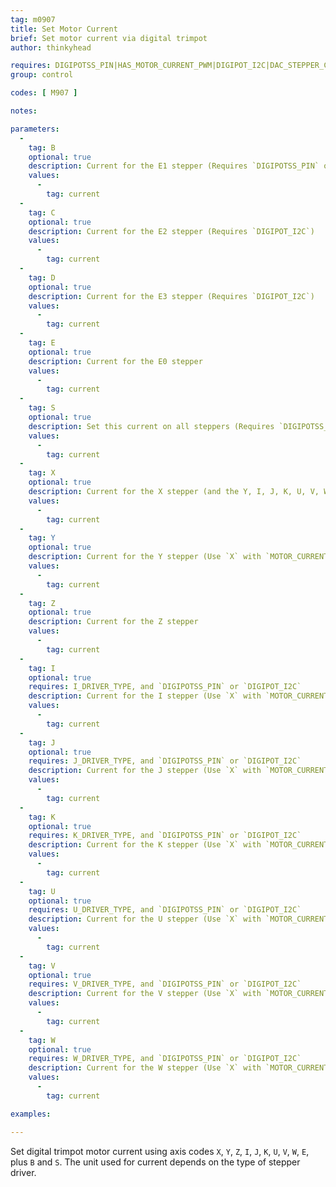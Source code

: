 ```yaml
---
tag: m0907
title: Set Motor Current
brief: Set motor current via digital trimpot
author: thinkyhead

requires: DIGIPOTSS_PIN|HAS_MOTOR_CURRENT_PWM|DIGIPOT_I2C|DAC_STEPPER_CURRENT
group: control

codes: [ M907 ]

notes:

parameters:
  -
    tag: B
    optional: true
    description: Current for the E1 stepper (Requires `DIGIPOTSS_PIN` or `DIGIPOT_I2C`)
    values:
      -
        tag: current
  -
    tag: C
    optional: true
    description: Current for the E2 stepper (Requires `DIGIPOT_I2C`)
    values:
      -
        tag: current
  -
    tag: D
    optional: true
    description: Current for the E3 stepper (Requires `DIGIPOT_I2C`)
    values:
      -
        tag: current
  -
    tag: E
    optional: true
    description: Current for the E0 stepper
    values:
      -
        tag: current
  -
    tag: S
    optional: true
    description: Set this current on all steppers (Requires `DIGIPOTSS_PIN` or `DAC_STEPPER_CURRENT`)
    values:
      -
        tag: current
  -
    tag: X
    optional: true
    description: Current for the X stepper (and the Y, I, J, K, U, V, W steppers with `MOTOR_CURRENT_PWM_XY`)
    values:
      -
        tag: current
  -
    tag: Y
    optional: true
    description: Current for the Y stepper (Use `X` with `MOTOR_CURRENT_PWM_XY`)
    values:
      -
        tag: current
  -
    tag: Z
    optional: true
    description: Current for the Z stepper
    values:
      -
        tag: current
  -
    tag: I
    optional: true
    requires: I_DRIVER_TYPE, and `DIGIPOTSS_PIN` or `DIGIPOT_I2C`
    description: Current for the I stepper (Use `X` with `MOTOR_CURRENT_PWM_XY`) (Requires `DIGIPOTSS_PIN` or `DIGIPOT_I2C`)
    values:
      -
        tag: current
  -
    tag: J
    optional: true
    requires: J_DRIVER_TYPE, and `DIGIPOTSS_PIN` or `DIGIPOT_I2C`
    description: Current for the J stepper (Use `X` with `MOTOR_CURRENT_PWM_XY`) (Requires `DIGIPOTSS_PIN` or `DIGIPOT_I2C`)
    values:
      -
        tag: current
  -
    tag: K
    optional: true
    requires: K_DRIVER_TYPE, and `DIGIPOTSS_PIN` or `DIGIPOT_I2C`
    description: Current for the K stepper (Use `X` with `MOTOR_CURRENT_PWM_XY`) (Requires `DIGIPOTSS_PIN` or `DIGIPOT_I2C`)
    values:
      -
        tag: current
  -
    tag: U
    optional: true
    requires: U_DRIVER_TYPE, and `DIGIPOTSS_PIN` or `DIGIPOT_I2C`
    description: Current for the U stepper (Use `X` with `MOTOR_CURRENT_PWM_XY`) (Requires `DIGIPOTSS_PIN` or `DIGIPOT_I2C`)
    values:
      -
        tag: current
  -
    tag: V
    optional: true
    requires: V_DRIVER_TYPE, and `DIGIPOTSS_PIN` or `DIGIPOT_I2C`
    description: Current for the V stepper (Use `X` with `MOTOR_CURRENT_PWM_XY`) (Requires `DIGIPOTSS_PIN` or `DIGIPOT_I2C`)
    values:
      -
        tag: current
  -
    tag: W
    optional: true
    requires: W_DRIVER_TYPE, and `DIGIPOTSS_PIN` or `DIGIPOT_I2C`
    description: Current for the W stepper (Use `X` with `MOTOR_CURRENT_PWM_XY`) (Requires `DIGIPOTSS_PIN` or `DIGIPOT_I2C`)
    values:
      -
        tag: current

examples:

---
```


Set digital trimpot motor current using axis codes `X`, `Y`, `Z`, `I`, `J`, `K`, `U`, `V`, `W`, `E`, plus `B` and `S`. The unit used for current depends on the type of stepper driver.
